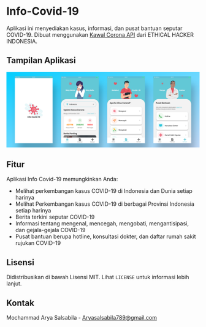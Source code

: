 # Info-Covid-19

Aplikasi ini menyediakan kasus, informasi, dan pusat bantuan seputar COVID-19. Dibuat menggunakan [Kawal Corona API](https://kawalcorona.com/api/) dari ETHICAL HACKER INDONESIA.

## Tampilan Aplikasi

![](InfoCovid19.png)

## Fitur

Aplikasi Info Covid-19 memungkinkan Anda:
- Melihat perkembangan kasus COVID-19 di Indonesia dan Dunia setiap harinya
- Melihat Perkembangan kasus COVID-19 di berbagai Provinsi Indonesia setiap harinya
- Berita terkini seputar COVID-19
- Informasi tentang mengenal, mencegah, mengobati, mengantisipasi, dan gejala-gejala COVID-19
- Pusat bantuan berupa hotline, konsultasi dokter, dan daftar rumah sakit rujukan COVID-19

## Lisensi

Didistribusikan di bawah Lisensi MIT. Lihat `LICENSE` untuk informasi lebih lanjut.

## Kontak

Mochammad Arya Salsabila - Aryasalsabila789@gmail.com
